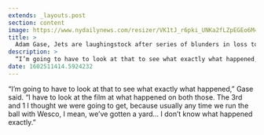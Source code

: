 ```yaml
--- 
extends: _layouts.post 
section: content 
image: https://www.nydailynews.com/resizer/VK1tJ_r6pki_UNKa2fLZpEGEo6M=/1200x0/top/cloudfront-us-east-1.images.arcpublishing.com/tronc/ZUBANEZV4Z27FGU3TWGEXELQVE.jpg 
title: > 
  Adam Gase, Jets are laughingstock after series of blunders in loss to Cardinals 
description: > 
  “I’m going to have to look at that to see what exactly what happened,” Gase said.“I have to look at the film at what happened on both those.The 3rd and 1 I thought we were going to get, because usually any time we run the ball with Wesco, I mean, we’ve gotten a yard… I don’t know what happened exactly.” 
date: 1602511414.5924232 
--- 
```

“I’m going to have to look at that to see what exactly what happened,” Gase said. “I have to look at the film at what happened on both those. The 3rd and 1 I thought we were going to get, because usually any time we run the ball with Wesco, I mean, we’ve gotten a yard… I don’t know what happened exactly.”